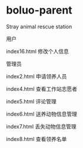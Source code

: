 # boluo-parent
 Stray animal rescue station



用户

index16.html		修改个人信息



管理员

index2.html		申请领养人员

index4.html		查看工作站志愿者

index5.html		评论管理

index6.html		送养动物信息管理

index7.html		丢失动物信息管理

index8.html		查看领养名单

